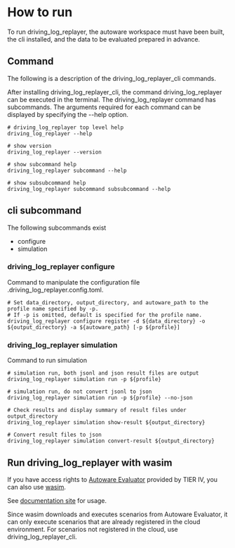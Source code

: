 # How to run

To run driving_log_replayer, the autoware workspace must have been built, the cli installed, and the data to be evaluated prepared in advance.

## Command

The following is a description of the driving_log_replayer_cli commands.

After installing driving_log_replayer_cli, the command driving_log_replayer can be executed in the terminal.
The driving_log_replayer command has subcommands.
The arguments required for each command can be displayed by specifying the --help option.

```shell
# driving_log_replayer top level help
driving_log_replayer --help

# show version
driving_log_replayer --version

# show subcommand help
driving_log_replayer subcommand --help

# show subsubcommand help
driving_log_replayer subcommand subsubcommand --help
```

## cli subcommand

The following subcommands exist

- configure
- simulation

### driving_log_replayer configure

Command to manipulate the configuration file .driving_log_replayer.config.toml.

```shell
# Set data_directory, output_directory, and autoware_path to the profile name specified by -p.
# If -p is omitted, default is specified for the profile name.
driving_log_replayer configure register -d ${data_directory} -o ${output_directory} -a ${autoware_path} [-p ${profile}]
```

### driving_log_replayer simulation

Command to run simulation

```shell
# simulation run, both jsonl and json result files are output
driving_log_replayer simulation run -p ${profile}

# simulation run, do not convert jsonl to json
driving_log_replayer simulation run -p ${profile} --no-json

# Check results and display summary of result files under output_directory
driving_log_replayer simulation show-result ${output_directory}

# Convert result files to json
driving_log_replayer simulation convert-result ${output_directory}
```

## Run driving_log_replayer with wasim

If you have access rights to [Autoware Evaluator](https://docs.web.auto/user-manuals/evaluator/introduction) provided by TIER IV,
you can also use [wasim](https://docs.web.auto/developers-guides/wasim/introduction).

See [documentation site](https://docs.web.auto/developers-guides/wasim/use-cases/run-simulations-locally/) for usage.

Since wasim downloads and executes scenarios from Autoware Evaluator, it can only execute scenarios that are already registered in the cloud environment.
For scenarios not registered in the cloud, use driving_log_replayer_cli.
